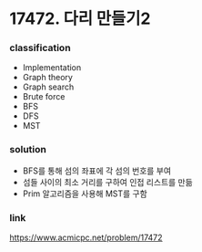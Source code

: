 # 17472. 다리 만들기2

### classification
* Implementation
* Graph theory
* Graph search
* Brute force
* BFS
* DFS
* MST

### solution
* BFS를 통해 섬의 좌표에 각 섬의 번호를 부여
* 섬들 사이의 최소 거리를 구하여 인접 리스트를 만듦
* Prim 알고리즘을 사용해 MST를 구함

### link
https://www.acmicpc.net/problem/17472